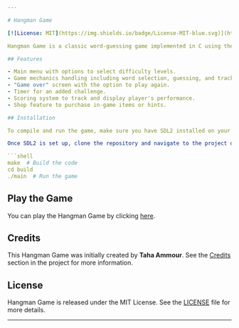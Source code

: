 ```yaml
---

# Hangman Game

[![License: MIT](https://img.shields.io/badge/License-MIT-blue.svg)](https://opensource.org/licenses/MIT)

Hangman Game is a classic word-guessing game implemented in C using the SDL2 (Simple DirectMedia Layer) library. It provides an interactive and enjoyable experience for players of all ages.

## Features

- Main menu with options to select difficulty levels.
- Game mechanics handling including word selection, guessing, and tracking of player's performance.
- "Game over" screen with the option to play again.
- Timer for an added challenge.
- Scoring system to track and display player's performance.
- Shop feature to purchase in-game items or hints.

## Installation

To compile and run the game, make sure you have SDL2 installed on your system. Follow the SDL2 documentation for platform-specific installation instructions.

Once SDL2 is set up, clone the repository and navigate to the project directory. Use the following commands:

```shell
make  # Build the code
cd build
./main  # Run the game
```

## Play the Game

You can play the Hangman Game by clicking [here](https://github.com/taha-ammour/SDL2/releases/tag/v0.0).

## Credits

This Hangman Game was initially created by **Taha Ammour**. See the [Credits](#credits) section in the project for more information.

## License

Hangman Game is released under the MIT License. See the [LICENSE](LICENSE) file for more details.

---
```

